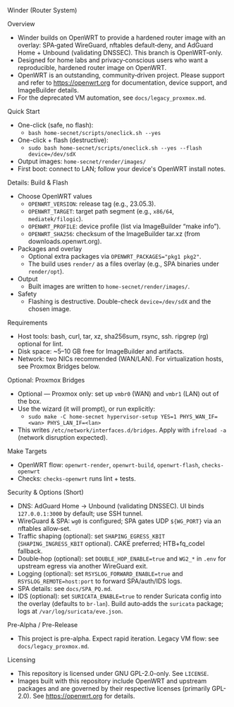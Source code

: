 Winder (Router System)

Overview
- Winder builds on OpenWRT to provide a hardened router image with an overlay: SPA‑gated WireGuard, nftables default‑deny, and AdGuard Home + Unbound (validating DNSSEC). This branch is OpenWRT‑only.
- Designed for home labs and privacy‑conscious users who want a reproducible, hardened router image on OpenWRT.
- OpenWRT is an outstanding, community‑driven project. Please support and refer to https://openwrt.org for documentation, device support, and ImageBuilder details.
- For the deprecated VM automation, see `docs/legacy_proxmox.md`.

Quick Start
- One-click (safe, no flash):
  - `bash home-secnet/scripts/oneclick.sh --yes`
- One-click + flash (destructive):
  - `sudo bash home-secnet/scripts/oneclick.sh --yes --flash device=/dev/sdX`
- Output images: `home-secnet/render/images/`
- First boot: connect to LAN; follow your device's OpenWRT install notes.

Details: Build & Flash
- Choose OpenWRT values
  - `OPENWRT_VERSION`: release tag (e.g., 23.05.3).
  - `OPENWRT_TARGET`: target path segment (e.g., `x86/64`, `mediatek/filogic`).
  - `OPENWRT_PROFILE`: device profile (list via ImageBuilder “make info”).
  - `OPENWRT_SHA256`: checksum of the ImageBuilder tar.xz (from downloads.openwrt.org).
- Packages and overlay
  - Optional extra packages via `OPENWRT_PACKAGES="pkg1 pkg2"`.
  - The build uses `render/` as a files overlay (e.g., SPA binaries under `render/opt`).
- Output
  - Built images are written to `home-secnet/render/images/`.
- Safety
  - Flashing is destructive. Double-check `device=/dev/sdX` and the chosen image.

Requirements
- Host tools: bash, curl, tar, xz, sha256sum, rsync, ssh. ripgrep (rg) optional for lint.
- Disk space: ~5–10 GB free for ImageBuilder and artifacts.
- Network: two NICs recommended (WAN/LAN). For virtualization hosts, see Proxmox Bridges below.

Optional: Proxmox Bridges
- Optional — Proxmox only: set up `vmbr0` (WAN) and `vmbr1` (LAN) out of the box.
- Use the wizard (it will prompt), or run explicitly:
  - `sudo make -C home-secnet hypervisor-setup YES=1 PHYS_WAN_IF=<wan> PHYS_LAN_IF=<lan>`
- This writes `/etc/network/interfaces.d/bridges`. Apply with `ifreload -a` (network disruption expected).

Make Targets
- OpenWRT flow: `openwrt-render`, `openwrt-build`, `openwrt-flash`, `checks-openwrt`
- Checks: `checks-openwrt` runs lint + tests.

Security & Options (Short)
- DNS: AdGuard Home → Unbound (validating DNSSEC). UI binds `127.0.0.1:3000` by default; use SSH tunnel.
- WireGuard & SPA: `wg0` is configured; SPA gates UDP `${WG_PORT}` via an nftables allow‑set.
- Traffic shaping (optional): set `SHAPING_EGRESS_KBIT` (`SHAPING_INGRESS_KBIT` optional). CAKE preferred; HTB+fq_codel fallback.
- Double‑hop (optional): set `DOUBLE_HOP_ENABLE=true` and `WG2_*` in `.env` for upstream egress via another WireGuard exit.
- Logging (optional): set `RSYSLOG_FORWARD_ENABLE=true` and `RSYSLOG_REMOTE=host:port` to forward SPA/auth/IDS logs.
- SPA details: see `docs/SPA_PQ.md`.
 - IDS (optional): set `SURICATA_ENABLE=true` to render Suricata config into the overlay (defaults to `br-lan`). Build auto‑adds the `suricata` package; logs at `/var/log/suricata/eve.json`.

Pre-Alpha / Pre-Release
- This project is pre-alpha. Expect rapid iteration. Legacy VM flow: see `docs/legacy_proxmox.md`.

Licensing
- This repository is licensed under GNU GPL-2.0-only. See `LICENSE`.
- Images built with this repository include OpenWRT and upstream packages and are governed by their respective licenses (primarily GPL-2.0). See https://openwrt.org for details.
